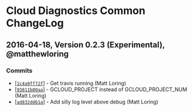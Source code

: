 # Cloud Diagnostics Common ChangeLog

## 2016-04-18, Version 0.2.3 (Experimental), @matthewloring

### Commits

* [[`1c4a9ff72f`](https://github.com/GoogleCloudPlatform/cloud-diagnostics-common-nodejs/commit/1c4a9ff72f)] - Get travis running (Matt Loring) 
* [[`93811b80aa`](https://github.com/GoogleCloudPlatform/cloud-diagnostics-common-nodejs/commit/93811b80aa)] - GCLOUD_PROJECT instead of GCLOUD_PROJECT_NUM (Matt Loring) 
* [[`ad832dd61a`](https://github.com/GoogleCloudPlatform/cloud-diagnostics-common-nodejs/commit/ad832dd61a)] - Add silly log level above debug (Matt Loring) 
